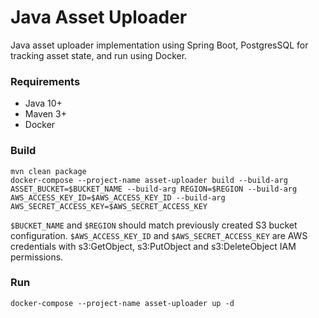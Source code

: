 Java Asset Uploader
=========================

Java asset uploader implementation using Spring Boot, PostgresSQL for tracking asset state, and run using Docker. 

### Requirements

- Java 10+
- Maven 3+
- Docker 

### Build
 
```
mvn clean package 
docker-compose --project-name asset-uploader build --build-arg ASSET_BUCKET=$BUCKET_NAME --build-arg REGION=$REGION --build-arg AWS_ACCESS_KEY_ID=$AWS_ACCESS_KEY_ID --build-arg AWS_SECRET_ACCESS_KEY=$AWS_SECRET_ACCESS_KEY 
```

`$BUCKET_NAME` and `$REGION` should match previously created S3 bucket configuration. 
`$AWS_ACCESS_KEY_ID` and `$AWS_SECRET_ACCESS_KEY` are AWS credentials with s3:GetObject, s3:PutObject and s3:DeleteObject IAM permissions.

### Run
```
docker-compose --project-name asset-uploader up -d 
```

